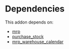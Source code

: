 # Dependencies

This addon depends on:

- [mrp](../../odoo-bringout-oca-ocb-mrp)
- [purchase_stock](../../odoo-bringout-oca-ocb-purchase_stock)
- [mrp_warehouse_calendar](../../odoo-bringout-oca-manufacture-mrp_warehouse_calendar)
